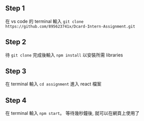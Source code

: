 ## Step 1

在 vs code 的 terminal 輸入 `git clone https://github.com/895623741x/Dcard-Intern-Assignment.git`

## Step 2

待 `git clone` 完成後輸入 `npm install` 以安裝所需 libraries

## Step 3

在 terminal 輸入 `cd assignment` 進入 react 檔案

## Step 4

在 terminal 輸入 `npm start`。 等待幾秒鐘後, 就可以在網頁上使用了
